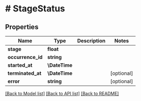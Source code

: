 # # StageStatus

## Properties

Name | Type | Description | Notes
------------ | ------------- | ------------- | -------------
**stage** | **float** |  |
**occurrence_id** | **string** |  |
**started_at** | **\DateTime** |  |
**terminated_at** | **\DateTime** |  | [optional]
**error** | **string** |  | [optional]

[[Back to Model list]](../../README.md#models) [[Back to API list]](../../README.md#endpoints) [[Back to README]](../../README.md)
